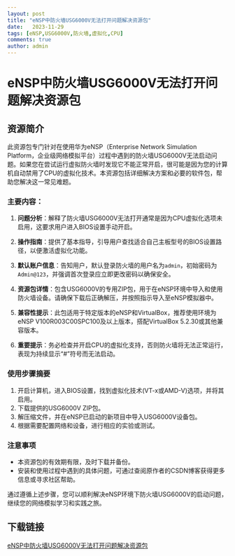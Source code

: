 ```yaml
---
layout: post
title: "eNSP中防火墙USG6000V无法打开问题解决资源包"
date:   2023-11-29
tags: [eNSP,USG6000V,防火墙,虚拟化,CPU]
comments: true
author: admin
---
```

# eNSP中防火墙USG6000V无法打开问题解决资源包

## 资源简介

此资源包专门针对在使用华为eNSP（Enterprise Network Simulation Platform，企业级网络模拟平台）过程中遇到的防火墙USG6000V无法启动问题。如果您在尝试运行虚拟防火墙时发现它不能正常开启，很可能是因为您的计算机自动禁用了CPU的虚拟化技术。本资源包括详细解决方案和必要的软件包，帮助您解决这一常见难题。

### 主要内容：

1. **问题分析**：解释了防火墙USG6000V无法打开通常是因为CPU虚拟化选项未启用，这要求用户进入BIOS设置手动开启。
   
2. **操作指南**：提供了基本指导，引导用户查找适合自己主板型号的BIOS设置路径，以便激活虚拟化功能。

3. **默认账户信息**：告知用户，默认登录防火墙的用户名为`admin`，初始密码为`Admin@123`，并强调首次登录应立即更改密码以确保安全。

4. **资源包详情**：包含USG6000V的专用ZIP包，用于在eNSP环境中导入和使用防火墙设备。请确保下载后正确解压，并按照指示导入至eNSP模拟器中。

5. **兼容性提示**：此包适用于特定版本的eNSP和VirtualBox，推荐使用环境为eNSP V100R003C00SPC100及以上版本，搭配VirtualBox 5.2.30或其他兼容版本。

6. **重要提示**：务必检查并开启CPU的虚拟化支持，否则防火墙将无法正常运行，表现为持续显示“#”符号而无法启动。

### 使用步骤摘要

1. 开启计算机，进入BIOS设置，找到虚拟化技术(VT-x或AMD-V)选项，并将其启用。
2. 下载提供的USG6000V ZIP包。
3. 解压缩文件，并在eNSP已启动的新项目中导入USG6000V设备包。
4. 根据需要配置网络和设备，进行相应的实验或测试。

### 注意事项

- 本资源包的有效期有限，及时下载并备份。
- 安装和使用过程中遇到的具体问题，可通过查阅原作者的CSDN博客获得更多信息或寻求社区帮助。

通过遵循上述步骤，您可以顺利解决eNSP环境下防火墙USG6000V的启动问题，继续您的网络模拟学习和实践之旅。

## 下载链接

[eNSP中防火墙USG6000V无法打开问题解决资源包](https://pan.quark.cn/s/0f92714534d4)